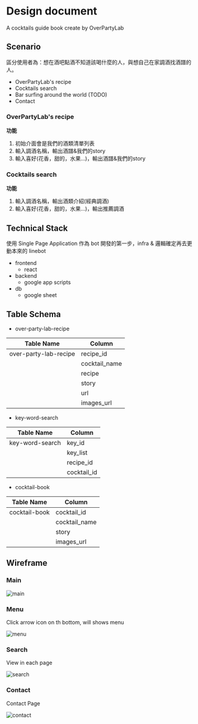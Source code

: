 # Design document
A cocktails guide book create by OverPartyLab

## Scenario
區分使用者為：想在酒吧點酒不知道該喝什麼的人，與想自己在家調酒找酒譜的人。
* OverPartyLab's recipe
* Cocktails search
* Bar surfing around the world (TODO)
* Contact

### OverPartyLab's recipe
<strong>功能</strong>
1. 初始介面會是我們的酒類清單列表
2. 輸入調酒名稱，輸出酒譜&我們的story
3. 輸入喜好(花香，甜的，水果...)，輸出酒譜&我們的story

### Cocktails search
<strong>功能</strong>
1. 輸入調酒名稱，輸出酒類介紹(經典調酒)
2. 輸入喜好(花香，甜的，水果...)，輸出推薦調酒


## Technical Stack
使用 Single Page Application 作為 bot 開發的第一步，infra & 邏輯確定再去更動本來的 linebot

* frontend
    * react
* backend
    * google app scripts
* db
    * google sheet

## Table Schema

* over-party-lab-recipe

|Table Name|Column|
|--|--|
|over-party-lab-recipe|recipe_id|
||cocktail_name|
||recipe|
||story|
||url|
||images_url|

* key-word-search

|Table Name|Column|
|--|--|
|key-word-search|key_id|
||key_list|
||recipe_id|
||cocktail_id|

* cocktail-book

|Table Name|Column|
|--|--|
|cocktail-book|cocktail_id|
||cocktail_name|
||story|
||images_url|

## Wireframe

### Main

![main](images/wf_main.png "main")

### Menu

Click arrow icon on th bottom, will shows menu

![menu](images/wf_menu.png "menu")

### Search

View in each page

![search](images/wf_search.png "search")

### Contact

Contact Page

![contact](images/wf_contact.png "contact")
